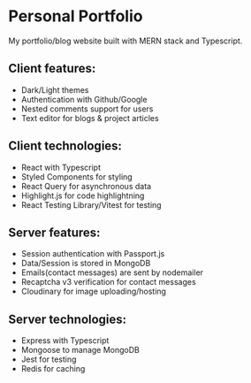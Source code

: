 # Personal Portfolio

My portfolio/blog website built with MERN stack and Typescript.

## Client features:

-   Dark/Light themes
-   Authentication with Github/Google
-   Nested comments support for users
-   Text editor for blogs & project articles

## Client technologies:

-   React with Typescript
-   Styled Components for styling
-   React Query for asynchronous data
-   Highlight.js for code highlightning
-   React Testing Library/Vitest for testing

## Server features:

-   Session authentication with Passport.js
-   Data/Session is stored in MongoDB
-   Emails(contact messages) are sent by nodemailer
-   Recaptcha v3 verification for contact messages
-   Cloudinary for image uploading/hosting

## Server technologies:

-   Express with Typescript
-   Mongoose to manage MongoDB
-   Jest for testing
-   Redis for caching
